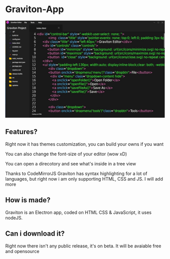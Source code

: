 # Graviton-App
<img src="example.jpg">
<h2>Features?</h2>
<p>Right now it has themes customization, you can build your owns if you want</p>
<p>You can also change the font-size of your editor (wow xD)</p>
<p>You can open a direcotory and see what's inside in a tree view</p>
<p>Thanks to CodeMirrorJS Graviton has syntax highlighting for a lot of languages, but right now i am only supporting HTML, CSS and JS. I will add more</p>
<h2>How is made?</h2>
<p>Graviton is an Electron app, coded on HTML CSS & JavaScript, it uses nodeJS.</p>
<h2>Can i download it?</h2>
<p>Right now there isn't any public release, it's on beta. It will be avaiable free and opensource</p>
